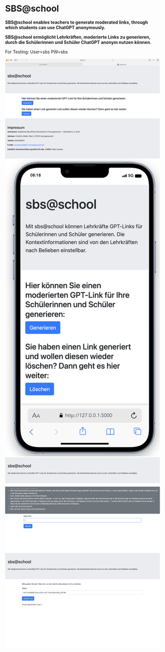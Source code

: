# SBS@school
**SBS@school enables teachers to generate moderated links, through which students can use ChatGPT anonymously.**


**SBS@school ermöglicht Lehrkräften, moderierte Links zu generieren, durch die Schülerinnen und Schüler ChatGPT anonym nutzen können.**


For Testing: User=sbs PW=sbs

![conrol pic1](./pics/index.png)
![conrol pic2](./pics/index_mobile.png)
![conrol pic3](./pics/chat.png)
![conrol pic4](./pics/delete.png)


